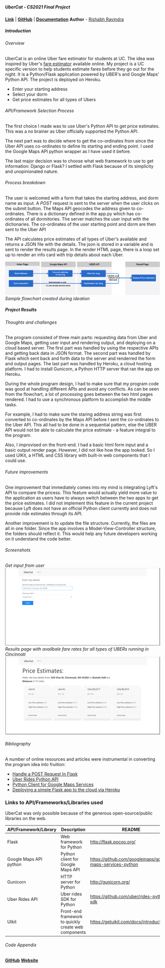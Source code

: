 ##### UberCat - *CS2021 Final Project*
[**Link**](https://ubercat.herokuapp.com/) | [**GitHub**](https://github.com/Rishabhravindra/ubercat) | [**Documentation**](google.com)
**Author** - [Rishabh Ravindra](http://rishravi.me) 
##### **Introduction**
###### Overview
UberCat is an online Uber fare estimator for students at UC. The idea was inspired by Uber's [fare estimator](https://www.uber.com/en-IL/fare-estimate/) available online. My project is a UC specific version to help students estimate fares before they go out for the night.  It is a Python/Flask application powered by UBER's and Google Maps' Python API. The project is deployed on Heroku. 
  - Enter your starting address
  - Select your dorm
  - Get price estimates for all types of Ubers
 
###### API/Framework Selection Process
The first choice I made was to use Uber's Python API to get price estimates. This was a no brainer as Uber officially supported the Python API.

The next part was to decide where to get the co-ordinates from since the Uber API uses co-ordinates to define its starting and ending point. I used the Google Maps API python wrapper as I have used it before.

The last major decision was to choose what web framework to use to get information: Django or Flask? I settled with Flask because of its simplicity and unopinionated nature. 

###### Process breakdown
The user is welcomed with a form that takes the starting address, and dorm name as input. A *POST* request is sent to the server when the user clicks on the submit button. The Maps API geocodes the address given to co-ordinates. There is a dictionary defined in the app.py which has co-ordinates of all dormitories. The server matches the user input with the dictionaries. The co-ordinates of the user starting point and dorm are then sent to the Uber API

The API calculates price estimates of all types of Uber's available and returns a JSON file with the details. The json is stored in a variable and is sent to render the results page. In the render HTML page, there is a loop set up to render an info card with trip details about each Uber.  

![Flowchart](https://raw.githubusercontent.com/Rishabhravindra/ubercat/master/Flowchart.png)
*Sample flowchart created during ideation*

##### **Project Results**
###### Thoughts and challenges 
The program consisted of three main parts: requesting data from Uber and Google Maps, getting user input and rendering output, and deploying on a cloud based server. The first part was handled by using the respective APIs and getting back data in JSON format. The second part was handled by Flask which sent back and forth data to the server and renderred the form and output pages. The last part was handled by Heroku, a cloud hosting platform. I had to install Gunicorn, a Python HTTP server that ran the app on Heroku. 

During the whole program design, I had to make sure that my program code was good at handling different APIs and avoid any conflicts. As can be seen from the flowchart, a lot of processing goes between the two html pages rendered. I had to use a synchronous platform to accomplish the middle tasks. 

For example, I had to make sure the staring address string was first converted to co-ordinates by the Maps API before I sent the co-ordinates to the Uber API. This all had to be done in a sequential pattern, else the UBER API would not be able to calculate the price estimate - a feature integral to the program. 

Also, I improvised on the front-end. I had a basic html form input and a basic output render page. However, I did not like how the app looked. So I used UIKit, a HTML and CSS library with built-in web components that I could use. 
###### Future improvements
One improvement that immediately comes into my mind is integrating Lyft's API to compare the pricess. This feature would actually yield more value to the application as users have to always switch between the two apps to get the price estimates. I did not implement this feature in the current project because Lyft does not have an official Python client currently and does not provide ride estimates through its API.

Another improvement is to update the file structure. Currently, the files are all in one folder. Since the app involves a Model-View-Controller structure, the folders should reflect it. This would help any future developers working on it understand the code better. 

###### Screenshots 
*Get input from user*
![Get input from user](https://raw.githubusercontent.com/Rishabhravindra/ubercat/master/img/input.PNG)
*Results page with availbale fare rates for all types of UBERs running in Cincinnati*
![Uber fare estimates](https://raw.githubusercontent.com/Rishabhravindra/ubercat/master/img/results.PNG)
###### Bibliography

A number of online resources and articles were instrumental in converting the program idea into fruition:

* [Handle a POST Request In Flask](http://code.runnable.com/UhLMQLffO1YSAADK/handle-a-post-request-in-flask-for-python)
* [Uber Rides Python API](https://developer.uber.com/docs/riders/ride-requests/tutorials/api/python)
* [Python Client for Google Maps Services](https://github.com/googlemaps/google-maps-services-python)
* [Deploying a simple Flask app to the cloud via Heroku](https://github.com/datademofun/heroku-basic-flask)


### Links to API/Frameworks/Libraries used

UberCat was only possible because of the generous open-source/public libraries on the web.

| API/Framework/Library |Description| README |
| ------ | ------ | ------ |
| Flask | Web framework for Python |http://flask.pocoo.org/ |
| Google Maps API python |Python client for Google Maps API| https://github.com/googlemaps/google-maps-services-python |
| Gunicorn | HTTP server for Python | http://gunicorn.org/|
| Uber Rides API | Uber rides SDK for Python | https://github.com/uber/rides-python-sdk|
|UIkit| Front-end framework to quickly create web components|https://getuikit.com/docs/introduction|
###### Code Appendix
[**GitHub**](https://github.com/Rishabhravindra/ubercat)
[**Website**](https://ubercat.herokuapp.com)



